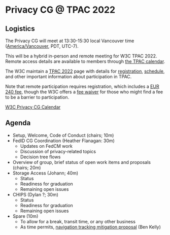 # Privacy CG @ TPAC 2022

## Logistics

The Privacy CG will meet at 13:30-15:30 local Vancouver time ([America/Vancouver](https://www.timeanddate.com/worldclock/canada/vancouver), PDT, UTC-7).

This will be a hybrid in-person and remote meeting for W3C TPAC 2022.  Remote access details are available to members through [the TPAC calendar](https://www.w3.org/events/meetings/5c485220-8b07-4574-83d8-47a55b50ed1d).

The W3C maintain a [TPAC 2022](https://www.w3.org/2022/09/TPAC/) page with details for [registration](https://www.w3.org/register/tpac2022), [schedule](https://www.w3.org/calendar/tpac2022/), and other important information about participation in TPAC.

Note that remote participation requires registration, which includes a [EUR 240 fee](https://www.w3.org/2022/09/TPAC/registration.html#fees), though the W3C offers a [fee waiver](https://www.w3.org/2022/09/TPAC/registration.html#waiver) for those who might find a fee to be a barrier to participation.

[W3C Privacy CG Calendar](https://www.w3.org/groups/cg/privacycg/calendar)

## Agenda

* Setup, Welcome, Code of Conduct (chairs; 10m)
* FedID CG Coordination (Heather Flanagan: 30m)
  * Updates on FedCM work
  * Discussion of privacy-related topics
  * Decision tree flows
* Overview of group, brief status of open work items and proposals (chairs; 20m)
* Storage Access (Johann; 40m)
  * Status
  * Readiness for graduation
  * Remaining open issues
* CHIPS (Dylan ?; 30m)
  * Status
  * Readiness for graduation
  * Remaining open issues
* Spare (10m)
  * To allow for a break, transit time, or any other business
  * As time permits, [navigation tracking mitigation proposal](https://github.com/wanderview/bounce-tracking-mitigations/blob/main/explainer.md) (Ben Kelly)
